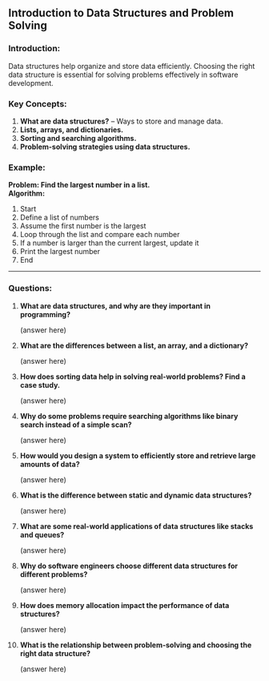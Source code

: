 ## **Introduction to Data Structures and Problem Solving**  
### **Introduction:**  
Data structures help organize and store data efficiently. Choosing the right data structure is essential for solving problems effectively in software development.

### **Key Concepts:**  
1. **What are data structures?** – Ways to store and manage data.  
2. **Lists, arrays, and dictionaries.**  
3. **Sorting and searching algorithms.**  
4. **Problem-solving strategies using data structures.**

### **Example:**  
**Problem: Find the largest number in a list.**  
**Algorithm:**  
1. Start  
2. Define a list of numbers  
3. Assume the first number is the largest  
4. Loop through the list and compare each number  
5. If a number is larger than the current largest, update it  
6. Print the largest number  
7. End  

---

### **Questions:**  
1. **What are data structures, and why are they important in programming?**  

    (answer here)

2. **What are the differences between a list, an array, and a dictionary?**  

    (answer here)

3. **How does sorting data help in solving real-world problems? Find a case study.**  

    (answer here)

4. **Why do some problems require searching algorithms like binary search instead of a simple scan?**  

    (answer here)

5. **How would you design a system to efficiently store and retrieve large amounts of data?**  

    (answer here)

6. **What is the difference between static and dynamic data structures?**  

    (answer here)

7. **What are some real-world applications of data structures like stacks and queues?**  

    (answer here)

8. **Why do software engineers choose different data structures for different problems?**  

    (answer here)

9. **How does memory allocation impact the performance of data structures?**  

    (answer here)

10. **What is the relationship between problem-solving and choosing the right data structure?**  

    (answer here)